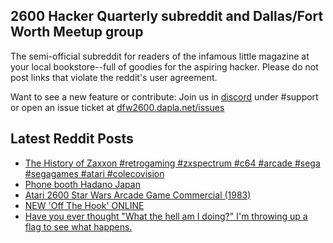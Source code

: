 ## 2600 Hacker Quarterly subreddit and Dallas/Fort Worth Meetup group
The semi-official subreddit for readers of the infamous little magazine at your local bookstore--full of goodies for the aspiring hacker. Please do not post links that violate the reddit's user agreement.

Want to see a new feature or contribute: 
Join us in [discord](https://dfw2600.dapla.net/chat) under #support or open an issue ticket at [dfw2600.dapla.net/issues](https://dfw2600.dapla.net/issues)

## Latest Reddit Posts
<!-- BLOG-POST-LIST:START -->
- [The History of Zaxxon #retrogaming #zxspectrum #c64 #arcade #sega #segagames #atari #colecovision](https://www.reddit.com/r/2600/comments/1dmyb0c/the_history_of_zaxxon_retrogaming_zxspectrum_c64/)
- [Phone booth Hadano Japan](https://www.reddit.com/r/2600/comments/1dmc33c/phone_booth_hadano_japan/)
- [Atari 2600 Star Wars Arcade Game Commercial (1983)](https://www.reddit.com/r/2600/comments/1dm8yf3/atari_2600_star_wars_arcade_game_commercial_1983/)
- [NEW 'Off The Hook' ONLINE](https://2600.com/hook/19-06-2024)
- [Have you ever thought "What the hell am I doing?" I'm throwing up a flag to see what happens.](https://www.reddit.com/r/2600/comments/1djxue5/have_you_ever_thought_what_the_hell_am_i_doing_im/)
<!-- BLOG-POST-LIST:END -->
